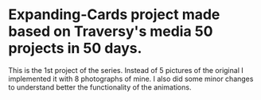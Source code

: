 # Expanding-Cards project made based on Traversy's media 50 projects in 50 days.

This is the 1st project of the series.
Instead of 5 pictures of the original I implemented it with 8 photographs of mine. 
I also did some minor changes to understand better the functionality of the animations.
